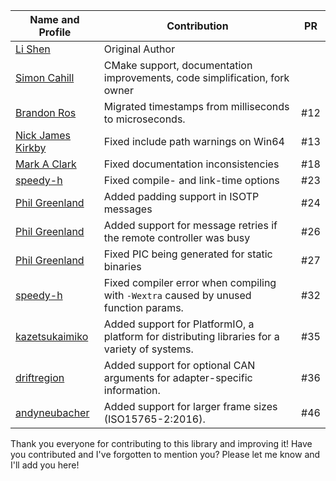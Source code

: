 |  Name and Profile                                   |  Contribution                                                                                  | PR     |
|-----------------------------------------------------|------------------------------------------------------------------------------------------------|--------|
| [Li Shen](https://github.com/lishen2)               |  Original Author                                                                               |        |
| [Simon Cahill](https://github.com/SimonCahill)      |  CMake support, documentation improvements, code simplification, fork owner                    |        |
| [Brandon Ros](https://github.com/brandonros)        |  Migrated timestamps from milliseconds to microseconds.                                        | #12    |
| [Nick James Kirkby](https://github.com/driftregion) |  Fixed include path warnings on Win64                                                          | #13    |
| [Mark A Clark](https://github.com/maclark88)        |  Fixed documentation inconsistencies                                                           | #18    |
| [speedy-h](https://github.com/speedy-h)             |  Fixed compile- and link-time options                                                          | #23    |
| [Phil Greenland](https://github.com/pgreenland)     |  Added padding support in ISOTP messages                                                       | #24    |
| [Phil Greenland](https://github.com/pgreenland)     |  Added support for message retries if the remote controller was busy                           | #26    |
| [Phil Greenland](https://github.com/pgreenland)     |  Fixed PIC being generated for static binaries                                                 | #27    |
| [speedy-h](https://github.com/speedy-h)             |  Fixed compiler error when compiling with `-Wextra` caused by unused function params.          | #32    |
| [kazetsukaimiko](https://github.com/kazetsukaimiko) |  Added support for PlatformIO, a platform for distributing libraries for a variety of systems. | #35    |
| [driftregion](https://github.com/driftregion)       |  Added support for optional CAN arguments for adapter-specific information.                    | #36    |
| [andyneubacher](https://github.com/AndyNeubacher)   |  Added support for larger frame sizes (ISO15765-2:2016).                                       | #46    |

Thank you everyone for contributing to this library and improving it!
Have you contributed and I've forgotten to mention you? Please let me know and I'll add you here!

